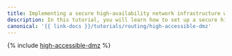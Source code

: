 ```yaml
---
title: Implementing a secure high-availability network infrastructure with a dedicated DMZ based on the Check Point NGFW
description: In this tutorial, you will learn how to set up a secure high-availability network infrastructure with a dedicated DMZ based on the Check Point NGFW.
canonical: '{{ link-docs }}/tutorials/routing/high-accessible-dmz'
---
```


{% include [high-accessible-dmz](../../_tutorials/routing/high-accessible-dmz.md) %}